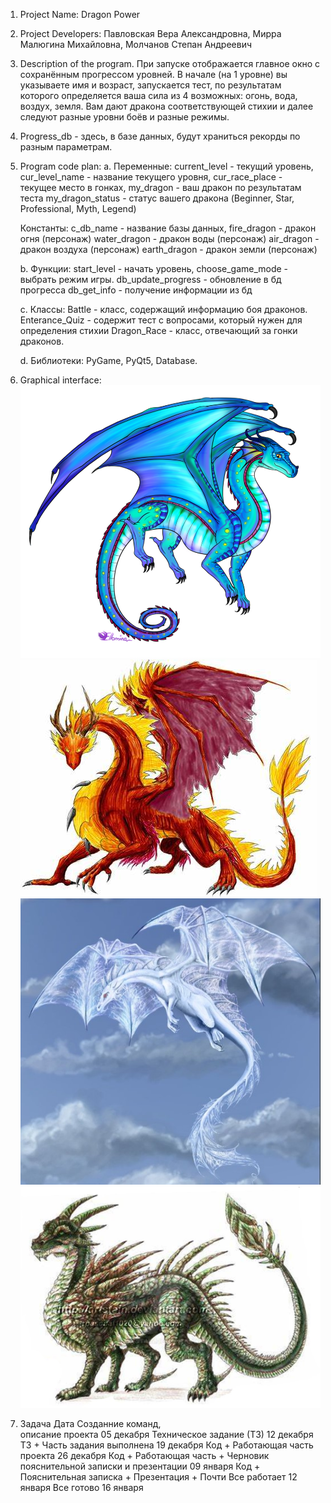 1. Project Name: Dragon Power

2. Project Developers: Павловская Вера Александровна, Мирра Малюгина Михайловна, Молчанов Степан Андреевич

3. Description of the program. 
   При запуске отображается главное окно с сохранённым прогрессом уровней. В начале (на 1 уровне) вы указываете имя и возраст, запускается тест,
   по результатам которого определяется ваша сила из 4 возможных: огонь, вода, воздух, земля.
   Вам дают дракона соответствующей стихии и далее следуют разные уровни боёв и разные режимы.

4. Progress_db - здесь, в базе данных, будут храниться рекорды по разным параметрам.

5. Program code plan:
   a. Переменные:
		   current_level - текущий уровень,
		   cur_level_name - название текущего уровня,
		   cur_race_place - текущее место в гонках,
               my_dragon - ваш дракон по результатам теста
               my_dragon_status - статус вашего дракона (Beginner, Star, Professional, Myth, Legend)
        	   
      Константы:
		   c_db_name - название базы данных,
               fire_dragon - дракон огня (персонаж)
               water_dragon - дракон воды (персонаж)
               air_dragon - дракон воздуха (персонаж)
		   earth_dragon - дракон земли (персонаж)
		   
   b. Функции: start_level - начать уровень,
               choose_game_mode - выбрать режим игры.
               db_update_progress - обновление в бд прогресса
               db_get_info - получение информации из бд
               
               

   c. Классы:  Battle - класс, содержащий информацию боя драконов.
               Enterance_Quiz - содержит тест с вопросами, который нужен для определения стихии
               Dragon_Race - класс, отвечающий за гонки драконов.

   d. Библиотеки: PyGame,
                  PyQt5,
                  Database. 

6. Graphical interface:
   ![](./Water_dragon.png)
   ![](./Fire_Dragon.jpg)
   ![](./Air_Dragon.jpg)
   ![](./Earth_Dragon2.jpg)

7. Задача                              Дата
Созданние команд,                    
описание проекта                    05 декабря
Техническое задание (ТЗ)   		    12 декабря
ТЗ + Часть задания выполнена 		19 декабря
Код + Работающая часть проекта 	    26 декабря
Код + Работающая часть + Черновик
пояснительной записки и презентации 09 января
Код + Пояснительная записка +
Презентация + Почти Все работает 	12 января
Все готово 					        16 января


